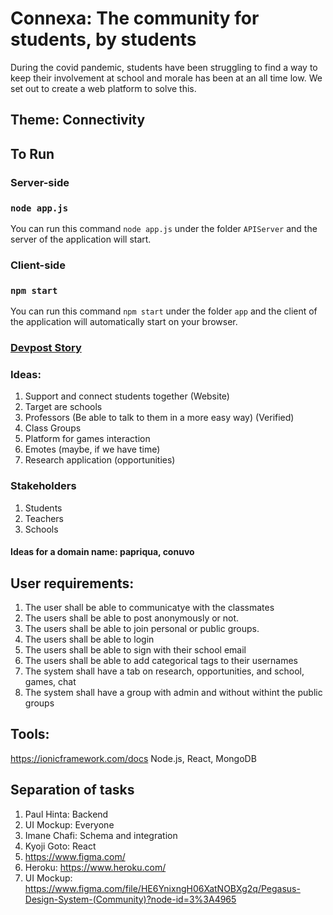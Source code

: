# Connexa: The community for students, by students
During the covid pandemic, students have been struggling to find a way to keep their involvement at school and morale has been at an all time low. We set out to create a web platform to solve this.

## Theme: Connectivity 

## To Run

### Server-side
### `node app.js`

You can run this command `node app.js` under the folder `APIServer` and the server of the application will start.

### Client-side
### `npm start`

You can run this command `npm start` under the folder `app` and the client of the application will automatically start on your browser.

### [Devpost Story](https://devpost.com/software/connex-the-community-for-students-by-students)

### Ideas: 
1. Support and connect students together (Website) 
  2. Target are schools 
  3. Professors (Be able to talk to them in a more easy way) (Verified) 
  4. Class Groups
  5. Platform for games interaction
  6. Emotes (maybe, if we have time) 
  7. Research application (opportunities) 

### Stakeholders 
1. Students
2. Teachers
3. Schools 

#### Ideas for a domain name: papriqua, conuvo

## User requirements:

1. The user shall be able to communicatye with the classmates 
2. The users shall be able to post anonymously or not. 
3. The users shall be able to join personal or public groups. 
4. The users shall be able to login
5. The users shall be able to sign with their school email 
6. The users shall be able to add categorical tags to their usernames 
7. The system shall have a tab on research, opportunities, and school, games, chat
8. The system shall have a group with admin and without withint the public groups


## Tools: 
https://ionicframework.com/docs 
Node.js, React, MongoDB

## Separation of tasks 
1. Paul Hinta: Backend 
2. UI Mockup: Everyone
3. Imane Chafi: Schema and integration
4. Kyoji Goto: React 
5. https://www.figma.com/ 
6. Heroku: https://www.heroku.com/
7. UI Mockup: https://www.figma.com/file/HE6YnixngH06XatNOBXg2q/Pegasus-Design-System-(Community)?node-id=3%3A4965



